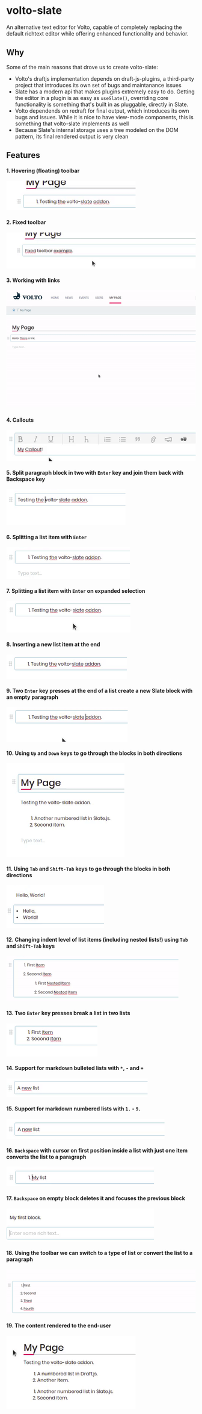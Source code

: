 # volto-slate

An alternative text editor for Volto, capable of completely replacing the default richtext editor while offering enhanced functionality and behavior.

## Why

Some of the main reasons that drove us to create volto-slate:

- Volto's draftjs implementation depends on draft-js-plugins, a third-party project that introduces its own set of bugs and maintanance issues
- Slate has a modern api that makes plugins extremely easy to do. Getting the editor in a plugin is as easy as `useSlate()`, overriding core functionality is something that's built in as pluggable, directly in Slate.
- Volto dependends on redraft for final output, which introduces its own bugs and issues. While it is nice to have view-mode components, this is something that volto-slate implements as well
- Because Slate's internal storage uses a tree modeled on the DOM pattern, its final rendered output is very clean

## Features

#### 1. Hovering (floating) toolbar
![1. Hovering (floating) toolbar](/docs/source/images/1.gif)

#### 2. Fixed toolbar
![2. Fixed toolbar](/docs/source/images/2.gif)

#### 3. Working with links
![3. Working with links](/docs/source/images/3.gif)

#### 4. Callouts
![4. Callouts](/docs/source/images/4.gif)

#### 5. Split paragraph block in two with `Enter` key and join them back with Backspace key
![5. Split paragraph block in two with `Enter` key and join them back with Backspace key](/docs/source/images/5.gif)

#### 6. Splitting a list item with `Enter`
![6. Splitting a list item with `Enter`](/docs/source/images/6.gif)

#### 7. Splitting a list item with `Enter` on expanded selection
![7. Splitting a list item with `Enter` on expanded selection](/docs/source/images/7.gif)

#### 8. Inserting a new list item at the end
![8. Inserting a new list item at the end](/docs/source/images/8.gif)

#### 9. Two `Enter` key presses at the end of a list create a new Slate block with an empty paragraph
![9. Two `Enter` key presses at the end of a list create a new Slate block with an empty paragraph](/docs/source/images/9.gif)

#### 10. Using `Up` and `Down` keys to go through the blocks in both directions
![10. Using `Up` and `Down` keys to go through the blocks in both directions](/docs/source/images/10.gif)

#### 11. Using `Tab` and `Shift-Tab` keys to go through the blocks in both directions
![11. Using `Tab` and `Shift-Tab` keys to go through the blocks in both directions](/docs/source/images/11.gif)

#### 12. Changing indent level of list items (including nested lists!) using `Tab` and `Shift-Tab` keys
![12. Changing indent level of list items (including nested lists!) using `Tab` and `Shift-Tab` keys](/docs/source/images/12.gif)

#### 13. Two `Enter` key presses break a list in two lists
![13. Two `Enter` key presses break a list in two lists](/docs/source/images/13.gif)

#### 14. Support for markdown bulleted lists with `*`, `-` and `+`
![14. Support for markdown bulleted lists with `*`, `-` and `+`](/docs/source/images/14.gif)

#### 15. Support for markdown numbered lists with `1.` - `9.`
![15. Support for markdown numbered lists with `1.` - `9.`](/docs/source/images/15.gif)

#### 16. `Backspace` with cursor on first position inside a list with just one item converts the list to a paragraph
![16. `Backspace` with cursor on first position inside a list with just one item converts the list to a paragraph](/docs/source/images/16.gif)

#### 17. `Backspace` on empty block deletes it and focuses the previous block
![17. `Backspace` on empty block deletes it and focuses the previous block](/docs/source/images/17.gif)

#### 18. Using the toolbar we can switch to a type of list or convert the list to a paragraph
![18. Using the toolbar we can switch to a type of list or convert the list to a paragraph](/docs/source/images/18.gif)

#### 19. The content rendered to the end-user
![19. The content rendered to the end-user](/docs/source/images/19.gif)
